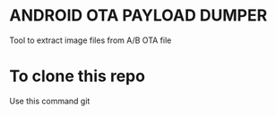 # ANDROID OTA PAYLOAD DUMPER
Tool to extract image files from A/B OTA file

# To clone this repo
Use this command
             git 
